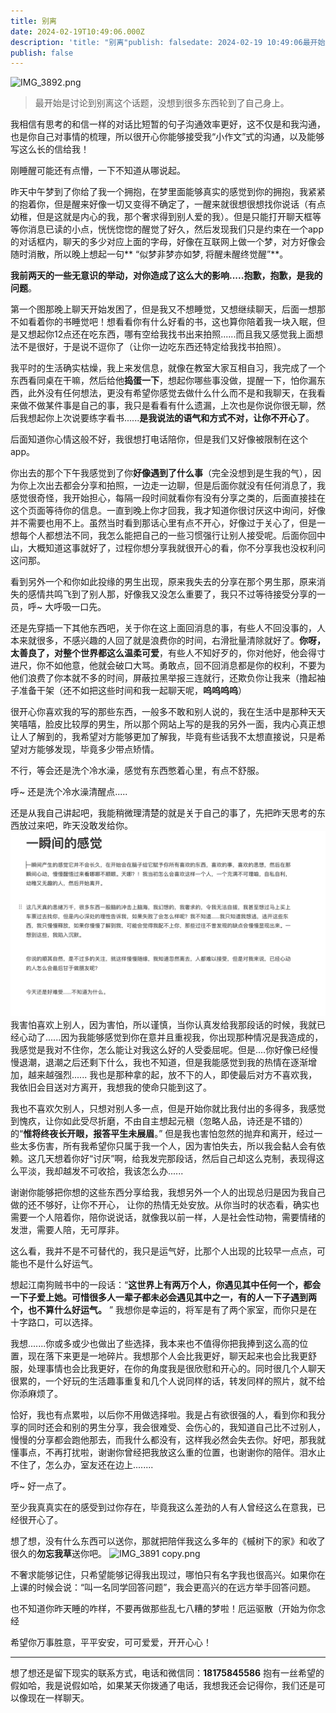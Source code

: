 ```yaml
---
title: 别离
date: 2024-02-19T10:49:06.000Z
description: 'title: "别离"publish: falsedate: 2024-02-19 10:49:06最开始是讨论到别离这个话题，没想到很多东西轮到了自己身上。我相信有思考的和信一样的对话比短暂的句子沟通效率更好，这不仅是和我沟通，也是你自己对事情的梳理，所以很开心你能够接受我“小作文”式的沟通...'
publish: false
---
```

![IMG_3892.png](../../images/f0b9e5b18dfa6b3648d7e2e56be77e44.png)
> 最开始是讨论到别离这个话题，没想到很多东西轮到了自己身上。

我相信有思考的和信一样的对话比短暂的句子沟通效率更好，这不仅是和我沟通，也是你自己对事情的梳理，所以很开心你能够接受我“小作文”式的沟通，以及能够写这么长的信给我！

刚睡醒可能还有点懵，一下不知道从哪说起。

昨天中午梦到了你给了我一个拥抱，在梦里面能够真实的感觉到你的拥抱，我紧紧的抱着你，但是醒来好像一切又变得不确定了，一醒来就很想很想找你说话（有点幼稚，但是这就是内心的我，那个奢求得到别人爱的我）。但是只能打开聊天框等等你消息已读的小点，恍恍惚惚的醒觉了好久，然后发现我们只是约束在一个app的对话框内，聊天的多少对应上面的字母，好像在互联网上做一个梦，对方好像会随时消散，所以晚上想起一句** “似梦非梦亦如梦, 将醒未醒终觉醒”**。

**我前两天的一些无意识的举动，对你造成了这么大的影响.....抱歉，抱歉，是我的问题**。

第一个图那晚上聊天开始发困了，但是我又不想睡觉，又想继续聊天，后面一想那不如看着你的书睡觉吧！想看看你有什么好看的书，这也算你陪着我一块入眠，但是又想起你12点还在吃东西，哪有空给我找书出来拍照......而且我又感觉我上面想法不是很好，于是说不逗你了（让你一边吃东西还特定给我找书拍照）。

我平时的生活确实枯燥，我上来发信息，就像在教室大家互相自习，我完成了一个东西看同桌在干嘛，然后给他**捣蛋一下**，想起你哪些事没做，提醒一下，怕你漏东西，此外没有任何想法，更没有希望你感觉去做什么什么而不是和我聊天，在我看来做不做某件事是自己的事，我只是看看有什么遗漏，上次也是你说你很无聊，然后我想起你上次说要练字看书......**是我说法的语气和方式不对，让你不开心了**。

后面知道你心情这般不好，我很想打电话陪你，但是我们又好像被限制在这个app。

你出去的那个下午我感觉到了你**好像遇到了什么事**（完全没想到是生我的气），因为你上次出去都会分享和拍照，一边走一边聊，但是后面你就没有任何消息了，我感觉很奇怪，我开始担心，每隔一段时间就看你有没有分享之类的，后面直接挂在这个页面等待你的信息。一直到晚上你才回我，我才知道你很讨厌这中询问，好像并不需要也用不上。虽然当时看到那话心里有点不开心，好像过于关心了，但是一想每个人都想法不同，我怎么能把自己的一些习惯强行让别人接受呢。后面你回中山，大概知道这事就好了，过程你想分享我就很开心的看，你不分享我也没权利问这问那。

看到另外一个和你如此投缘的男生出现，原来我失去的分享在那个男生那，原来消失的感情共鸣飞到了别人那，好像我又没怎么重要了，我只不过等待接受分享的一员，呼~ 大呼吸一口先。

还是先穿插一下其他东西吧，关于你在这上面回消息的事，有些人不回没事的，人本来就很多，不感兴趣的人回了就是浪费你的时间，右滑批量清除就好了。**你呀，太善良了，对整个世界都这么温柔可爱**，有些人不知好歹的，你对他好，他会得寸进尺，你不如他意，他就会破口大骂。勇敢点，回不回消息都是你的权利，不要为他们浪费了你本就不多的时间，屏蔽拉黑举报三连就行，还欺负你让我来（撸起袖子准备干架（还不如把这些时间和我一起聊天呢，**呜呜呜呜**）

很开心你喜欢我的写的那些东西，一般多不敢和别人说的，我在生活中是那种天天笑嘻嘻，脸皮比较厚的男生，所以那个网站上写的是我的另外一面，我内心真正想让人了解到的，我希望对方能够更加了解我，毕竟有些话我不太想直接说，只是希望对方能够发现，毕竟多少带点矫情。

不行，等会还是洗个冷水澡，感觉有东西憋着心里，有点不舒服。

呼~ 还是洗个冷水澡清醒点.....

还是从我自己讲起吧，我能稍微理清楚的就是关于自己的事了，先把昨天思考的东西放过来吧，昨天没敢发给你。
![image.png](../../images/1e7ed9ca7e47a9709956d00e08048b72.png)我害怕喜欢上别人，因为害怕，所以谨慎，当你认真发给我那段话的时候，我就已经心动了......因为我能够感觉到你在意并且重视我，你出现那种情况是我造成的，我感觉是我对不住你，怎么能让对我这么好的人受委屈呢。但是....你好像已经慢慢退潮，退潮之后还剩下什么，我也不知道，但是我能感觉到我的热情在逐渐增加，越来越强烈...... 我也是那种拿的起，放不下的人，即使最后对方不喜欢我，我依旧会目送对方离开，我想我的使命只能到这了。

我也不喜欢欠别人，只想对别人多一点，但是开始你就比我付出的多得多，我感觉到愧疚，让你如此受尽折磨，不由自主想起元稹（忽略人品，诗还是不错的）的“**惟将终夜长开眼，报答平生未展眉**。”   但是我也害怕忽然的抛弃和离开，经过一些太多伤害，所有我希望你只属于我一个人，因为害怕失去，所以我会黏人会有依赖。这几天想着你好“讨厌”啊，给我发完那段话，然后自己却这么克制，表现得这么平淡，我却越发不可收拾，我该怎么办......

谢谢你能够把你想的这些东西分享给我，我想另外一个人的出现总归是因为我自己做的还不够好，让你不开心， 让你的热情无处安放。从你当时的状态看，确实也需要一个人陪着你，陪你说说话，就像我以前一样，人是社会性动物，需要情绪的发泄，需要人陪，无可厚非。

这么看，我并不是不可替代的，我只是运气好，比那个人出现的比较早一点点，可能也不是什么好运气。

想起江南狗贼书中的一段话：“**这世界上有两万个人，你遇见其中任何一个，都会一下子爱上她。可惜很多人一辈子都未必会遇见其中之一，有的人一下子遇到两个，也不算什么好运气。** ”  我想你是幸运的，将军是有了两个家室，而你只是在十字路口，可以选择。

我想.......你或多或少也做出了些选择，我本来也不值得你把我捧到这么高的位置，现在落下来更是一地碎片。我想那个人会比我更好，聊天起来也会比我更舒服，处理事情也会比我更好，在你的角度我是很欣慰和开心的。同时很几个人聊天很累的，一个好玩的生活趣事重复和几个人说同样的话，转发同样的照片，就不给你添麻烦了。

恰好，我也有点累啦，以后你不用做选择啦。我是占有欲很强的人，看到你和我分享的同时还会和别的男生分享，我会很难受、会伤心的，我知道自己比不过别人，慢慢的分享都会跑他那去，而我什么都没有，这样我必然会失去你。好吧，那我就懂事点，不再打扰啦，谢谢你曾经把我放这么重的位置，也谢谢你的陪伴。泪水止不住了，怎么办，室友还在边上........

呼~ 好一点了。

至少我真真实在的感受到过你存在，毕竟我这么差劲的人有人曾经这么在意我，已经很开心了。

想了想，没有什么东西可以送你，那就把陪伴我这么多年的《槭树下的家》和收了很久的**勿忘我草**送你吧。
![IMG_3891 copy.png](../../images/30344829d8d988df735fa9f08c34296f.png)

不奢求能够记住，只希望能够记得我出现过，哪怕只有名字我也很高兴。如果你在上课的时候会说：“叫一名同学回答问题”，我会更高兴的在远方举手回答问题。

也不知道你昨天睡的咋样，不要再做那些乱七八糟的梦啦！厄运驱散（开始为你念经

希望你万事胜意，平平安安，可可爱爱，开开心心！

---

想了想还是留下现实的联系方式，电话和微信同：**18175845586**
抱有一丝希望的假如哈，我是说假如哈，如果某天你拨通了电话，我想我还会记得你，我们还是可以像现在一样聊天。
